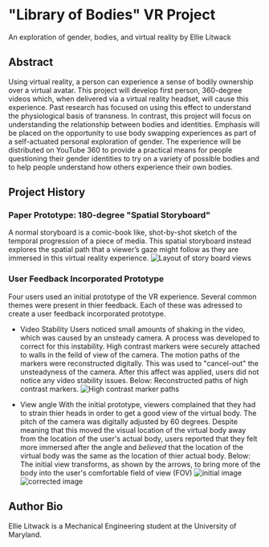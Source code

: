 # "Library of Bodies" VR Project
An exploration of gender, bodies, and virtual reality by Ellie Litwack

[comment]: <> (A preliminary abstract - replace with final capstone card)

## Abstract 
Using virtual reality, a person can experience a sense of bodily ownership over a virtual avatar. This project will develop first person, 360-degree videos which, when delivered via a virtual reality headset, will cause this experience. Past research has focused on using this effect to understand the physiological basis of transness. In contrast, this project will focus on understanding the relationship between bodies and identities. Emphasis will be placed on the opportunity to use body swapping experiences as part of a self-actuated personal exploration of gender. The experience will be distributed on YouTube 360 to provide a practical means for people questioning their gender identities to try on a variety of possible bodies and to help people understand how others experience their own bodies.

## Project History
### Paper Prototype: 180-degree "Spatial Storyboard"
A normal storyboard is a comic-book like, shot-by-shot sketch of the temporal progression of a piece of media. This spatial storyboard instead explores the spatial path that a viewer’s gaze might follow as they are immersed in this virtual reality experience.
![Layout of story board views][paperPrototype]

### User Feedback Incorporated Prototype
Four users used an initial prototype of the VR experience. Several common themes were present in thier feedback. Each of these was adressed to create a user feedback incorporated prototype.

- Video Stability
Users noticed small amounts of shaking in the video, which was caused by an unsteady camera. A process was developed to correct for this instability. High contrast markers were securely attached to walls in the feild of view of the camera. The motion paths of the markers were reconstructed digitally. This was used to "cancel-out" the unsteadyness of the camera. After this affect was applied, users did not notice any video stability issues. Below: Reconstructed paths of high contrast markers.
![High contrast marker paths][markers]

- View angle
With the initial prototype, viewers complained that they had to strain thier heads in order to get a good view of the virtual body. The pitch of the camera was digitally adjusted by 60 degrees. Despite meaning that this moved the visual location of the virtual body away from the location of the user's actual body, users reported that they felt more immersed after the angle and *believed* that the location of the virtual body was the same as the location of thier actual body. Below: The initial view transforms, as shown by the arrows, to bring more of the body into the user's comfortable field of view (FOV)
![initial image][init]
![corrected image][correct]

## Author Bio
Ellie Litwack is a Mechanical Engineering student at the University of Maryland.

[paperPrototype]: https://i.imgur.com/lMmCdsK.jpg
[init]: https://i.imgur.com/XF2Gr3n.jpg
[correct]: https://i.imgur.com/nD3nzBe.jpg
[markers]: https://i.imgur.com/wIMIwSf.png
